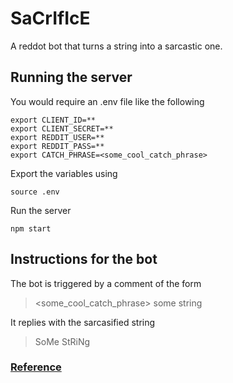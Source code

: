 # SaCrIfIcE

A reddot bot that turns a string into a sarcastic one.

## Running the server

You would require an .env file like the following

```
export CLIENT_ID=**
export CLIENT_SECRET=**
export REDDIT_USER=**
export REDDIT_PASS=**
export CATCH_PHRASE=<some_cool_catch_phrase>
```
Export the variables using
```
source .env
```
Run the server
```
npm start
```
## Instructions for the bot

The bot is triggered by a comment of the form
> <some_cool_catch_phrase> some string

It replies with the sarcasified string

> SoMe StRiNg


### [Reference](https://dev.to/seiyria/making-a-reddit-reply-bot-f55)
